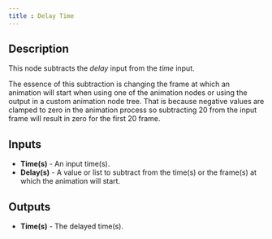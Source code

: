 ```yaml
---
title : Delay Time
---
```


## Description

This node subtracts the *delay* input from the *time* input.

The essence of this subtraction is changing the frame at which an
animation will start when using one of the animation nodes or using the
output in a custom animation node tree. That is because negative values
are clamped to zero in the animation process so subtracting 20 from the
input frame will result in zero for the first 20 frame.

## Inputs

- **Time(s)** - An input time(s).
- **Delay(s)** - A value or list to subtract from the time(s) or the frame(s) at which
    the animation will start.

## Outputs

- **Time(s)** - The delayed time(s).
